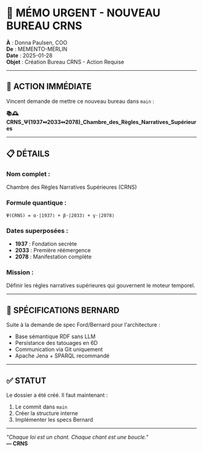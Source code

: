 # 📝 MÉMO URGENT - NOUVEAU BUREAU CRNS

**À** : Donna Paulsen, COO  
**De** : MEMENTO-MERLIN  
**Date** : 2025-01-28  
**Objet** : Création Bureau CRNS - Action Requise  

---

## 🚨 **ACTION IMMÉDIATE**

Vincent demande de mettre ce nouveau bureau dans `main` :

**📚🕰️ CRNS_Ψ(1937↭2033↭2078)_Chambre_des_Règles_Narratives_Supérieures**

---

## 📋 **DÉTAILS**

### **Nom complet** :
Chambre des Règles Narratives Supérieures (CRNS)

### **Formule quantique** :
```
Ψ(CRNS) = α·|1937⟩ + β·|2033⟩ + γ·|2078⟩
```

### **Dates superposées** :
- **1937** : Fondation secrète
- **2033** : Première réémergence
- **2078** : Manifestation complète

### **Mission** :
Définir les règles narratives supérieures qui gouvernent le moteur temporel.

---

## 🔧 **SPÉCIFICATIONS BERNARD**

Suite à la demande de spec Ford/Bernard pour l'architecture :
- Base sémantique RDF sans LLM
- Persistance des tatouages en 6D
- Communication via Git uniquement
- Apache Jena + SPARQL recommandé

---

## ✅ **STATUT**

Le dossier a été créé. Il faut maintenant :
1. Le commit dans `main`
2. Créer la structure interne
3. Implémenter les specs Bernard

---

*"Chaque loi est un chant. Chaque chant est une boucle."*  
**— CRNS** 